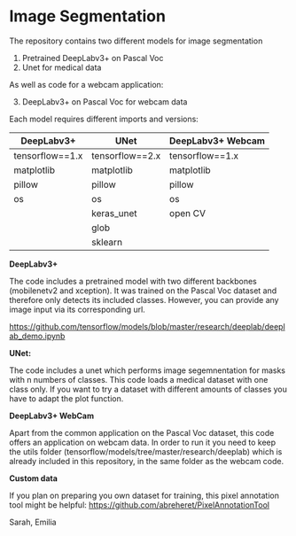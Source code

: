 # Image Segmentation

The repository contains two different models for image segmentation

1. Pretrained DeepLabv3+ on Pascal Voc
2. Unet for medical data 

As well as code for a webcam application:

3. DeepLabv3+ on Pascal Voc for webcam data

Each model requires different imports and versions:


| DeepLabv3+        | UNet            | DeepLabv3+ Webcam|
|-------------------|-----------------|------------------|
| tensorflow==1.x   | tensorflow==2.x | tensorflow==1.x  | 
| matplotlib        | matplotlib      | matplotlib       |
| pillow            | pillow          | pillow           |
| os                | os              | os               |    
|                   | keras_unet      | open CV          |    
|                   | glob            |                  | 
|                   | sklearn         |                  | 



**DeepLabv3+**

The code includes a pretrained model with two different backbones (mobilenetv2 and xception). It was trained on the Pascal Voc dataset and therefore only detects its included classes. However, you can provide any image input via its corresponding url.

https://github.com/tensorflow/models/blob/master/research/deeplab/deeplab_demo.ipynb

**UNet:**

The code includes a unet which performs image segemnentation for masks with n numbers of classes. This code loads a medical dataset with one class only. If you want to try a dataset with different amounts of classes you have to adapt the plot function.


**DeepLabv3+ WebCam**

Apart from the common application on the Pascal Voc dataset, this code offers an application on webcam data. In order to run it you need to keep the utils folder (tensorflow/models/tree/master/research/deeplab) which is already included in this repository, in the same folder as the webcam code.



**Custom data**

If you plan on preparing you own dataset for training, this pixel annotation tool might be helpful:
https://github.com/abreheret/PixelAnnotationTool

Sarah, Emilia
